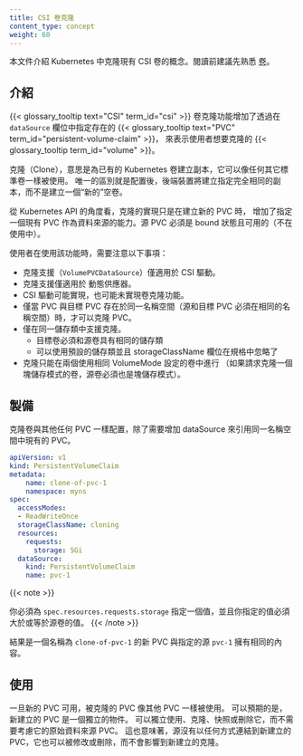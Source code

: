 ```yaml
---
title: CSI 卷克隆
content_type: concept
weight: 60
---
```


<!--
reviewers:
- jsafrane
- saad-ali
- thockin
- msau42
title: CSI Volume Cloning
content_type: concept
weight: 60
-->

<!-- overview -->

<!--
This document describes the concept of cloning existing CSI Volumes in Kubernetes.  Familiarity with [Volumes](/docs/concepts/storage/volumes) is suggested.
-->
本文件介紹 Kubernetes 中克隆現有 CSI 卷的概念。閱讀前建議先熟悉
[卷](/zh-cn/docs/concepts/storage/volumes)。

<!-- body -->

<!--
## Introduction

The {{< glossary_tooltip text="CSI" term_id="csi" >}} Volume Cloning feature adds support for specifying existing {{< glossary_tooltip text="PVC" term_id="persistent-volume-claim" >}}s in the `dataSource` field to indicate a user would like to clone a {{< glossary_tooltip term_id="volume" >}}.
-->
## 介紹

{{< glossary_tooltip text="CSI" term_id="csi" >}} 卷克隆功能增加了透過在
`dataSource` 欄位中指定存在的
{{< glossary_tooltip text="PVC" term_id="persistent-volume-claim" >}}，
來表示使用者想要克隆的 {{< glossary_tooltip term_id="volume" >}}。

<!--
A Clone is defined as a duplicate of an existing Kubernetes Volume that can be consumed as any standard Volume would be.  The only difference is that upon provisioning, rather than creating a "new" empty Volume, the back end device creates an exact duplicate of the specified Volume.
-->
克隆（Clone），意思是為已有的 Kubernetes 卷建立副本，它可以像任何其它標準卷一樣被使用。
唯一的區別就是配置後，後端裝置將建立指定完全相同的副本，而不是建立一個“新的”空卷。

<!--
The implementation of cloning, from the perspective of the Kubernetes API, adds the ability to specify an existing PVC as a dataSource during new PVC creation. The source PVC must be bound and available (not in use).

Users need to be aware of the following when using this feature:
-->
從 Kubernetes API 的角度看，克隆的實現只是在建立新的 PVC 時，
增加了指定一個現有 PVC 作為資料來源的能力。源 PVC 必須是 bound
狀態且可用的（不在使用中）。

使用者在使用該功能時，需要注意以下事項：

<!--
* Cloning support (`VolumePVCDataSource`) is only available for CSI drivers.
* Cloning support is only available for dynamic provisioners.
* CSI drivers may or may not have implemented the volume cloning functionality.
* You can only clone a PVC when it exists in the same namespace as the destination PVC (source and destination must be in the same namespace).
* Cloning is only supported within the same Storage Class.
    - Destination volume must be the same storage class as the source
    - Default storage class can be used and storageClassName omitted in the spec
* Cloning can only be performed between two volumes that use the same VolumeMode setting (if you request a block mode volume, the source MUST also be block mode)
-->
* 克隆支援（`VolumePVCDataSource`）僅適用於 CSI 驅動。
* 克隆支援僅適用於 動態供應器。
* CSI 驅動可能實現，也可能未實現卷克隆功能。
* 僅當 PVC 與目標 PVC 存在於同一名稱空間（源和目標 PVC 必須在相同的名稱空間）時，才可以克隆 PVC。
* 僅在同一儲存類中支援克隆。
    - 目標卷必須和源卷具有相同的儲存類
    - 可以使用預設的儲存類並且 storageClassName 欄位在規格中忽略了
* 克隆只能在兩個使用相同 VolumeMode 設定的卷中進行
  （如果請求克隆一個塊儲存模式的卷，源卷必須也是塊儲存模式）。

<!--
## Provisioning

Clones are provisioned like any other PVC with the exception of adding a dataSource that references an existing PVC in the same namespace.
-->
## 製備

克隆卷與其他任何 PVC 一樣配置，除了需要增加 dataSource 來引用同一名稱空間中現有的 PVC。

```yaml
apiVersion: v1
kind: PersistentVolumeClaim
metadata:
    name: clone-of-pvc-1
    namespace: myns
spec:
  accessModes:
  - ReadWriteOnce
  storageClassName: cloning
  resources:
    requests:
      storage: 5Gi
  dataSource:
    kind: PersistentVolumeClaim
    name: pvc-1
```

{{< note >}}
<!--
You must specify a capacity value for `spec.resources.requests.storage`, 
and the value you specify must be the same or larger than the capacity of the source volume.
-->
你必須為 `spec.resources.requests.storage` 指定一個值，並且你指定的值必須大於或等於源卷的值。
{{< /note >}}

<!--
The result is a new PVC with the name `clone-of-pvc-1` that has the exact same content as the specified source `pvc-1`.
-->
結果是一個名稱為 `clone-of-pvc-1` 的新 PVC 與指定的源 `pvc-1` 擁有相同的內容。

<!--
## Usage

Upon availability of the new PVC, the cloned PVC is consumed the same as other PVC.  It's also expected at this point that the newly created PVC is an independent object.  It can be consumed, cloned, snapshotted, or deleted independently and without consideration for it's original dataSource PVC.  This also implies that the source is not linked in any way to the newly created clone, it may also be modified or deleted without affecting the newly created clone.
-->
## 使用

一旦新的 PVC 可用，被克隆的 PVC 像其他 PVC 一樣被使用。
可以預期的是，新建立的 PVC 是一個獨立的物件。
可以獨立使用、克隆、快照或刪除它，而不需要考慮它的原始資料來源 PVC。
這也意味著，源沒有以任何方式連結到新建立的 PVC，它也可以被修改或刪除，而不會影響到新建立的克隆。

